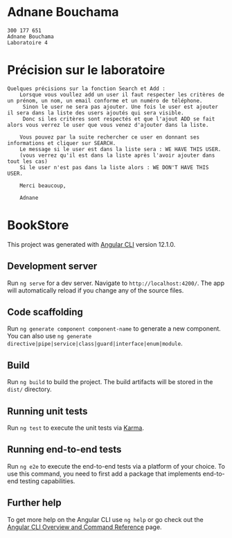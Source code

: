 # Adnane Bouchama 
    300 177 651
    Adnane Bouchama
    Laboratoire 4 
# Précision sur le laboratoire 
    Quelques précisions sur la fonction Search et Add : 
        Lorsque vous voullez add un user il faut respecter les critères de un prénom, un nom, un email conforme et un numéro de téléphone. 
         Sinon le user ne sera pas ajouter. Une fois le user est ajouter il sera dans la liste des users ajoutés qui sera visible.
         Donc si les critères sont respectés et que l'ajout ADD se fait alors vous verrez le user que vous venez d'ajouter dans la liste. 

        Vous pouvez par la suite rechercher ce user en donnant ses informations et cliquer sur SEARCH.
        Le message si le user est dans la liste sera : WE HAVE THIS USER. 
        (vous verrez qu'il est dans la liste après l'avoir ajouter dans tout les cas) 
        Si le user n'est pas dans la liste alors : WE DON'T HAVE THIS USER.

        Merci beaucoup, 

        Adnane







# BookStore

This project was generated with [Angular CLI](https://github.com/angular/angular-cli) version 12.1.0.

## Development server

Run `ng serve` for a dev server. Navigate to `http://localhost:4200/`. The app will automatically reload if you change any of the source files.

## Code scaffolding

Run `ng generate component component-name` to generate a new component. You can also use `ng generate directive|pipe|service|class|guard|interface|enum|module`.

## Build

Run `ng build` to build the project. The build artifacts will be stored in the `dist/` directory.

## Running unit tests

Run `ng test` to execute the unit tests via [Karma](https://karma-runner.github.io).

## Running end-to-end tests

Run `ng e2e` to execute the end-to-end tests via a platform of your choice. To use this command, you need to first add a package that implements end-to-end testing capabilities.

## Further help

To get more help on the Angular CLI use `ng help` or go check out the [Angular CLI Overview and Command Reference](https://angular.io/cli) page.
